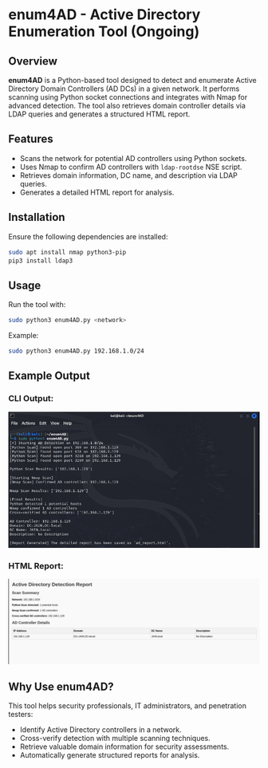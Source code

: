 # enum4AD - Active Directory Enumeration Tool (Ongoing)

## Overview

**enum4AD** is a Python-based tool designed to detect and enumerate Active Directory Domain Controllers (AD DCs) in a given network. It performs scanning using Python socket connections and integrates with Nmap for advanced detection. The tool also retrieves domain controller details via LDAP queries and generates a structured HTML report.

## Features

- Scans the network for potential AD controllers using Python sockets.
- Uses Nmap to confirm AD controllers with `ldap-rootdse` NSE script.
- Retrieves domain information, DC name, and description via LDAP queries.
- Generates a detailed HTML report for analysis.

## Installation

Ensure the following dependencies are installed:

```bash
sudo apt install nmap python3-pip
pip3 install ldap3
```

## Usage

Run the tool with:

```bash
sudo python3 enum4AD.py <network>
```

Example:

```bash
sudo python3 enum4AD.py 192.168.1.0/24
```

## Example Output

### CLI Output:

![CLI Output](CLI_report.png)

### HTML Report:

![HTML Report](HTML_report.jpg)

## Why Use enum4AD?

This tool helps security professionals, IT administrators, and penetration testers:

- Identify Active Directory controllers in a network.
- Cross-verify detection with multiple scanning techniques.
- Retrieve valuable domain information for security assessments.
- Automatically generate structured reports for analysis.
